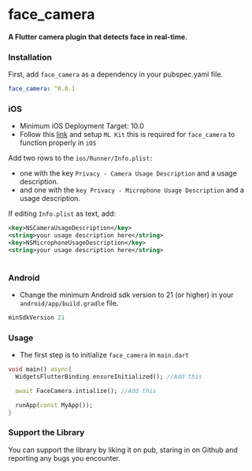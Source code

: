 # face_camera

#### A Flutter camera plugin that detects face in real-time.

### Installation
First, add `face_camera` as a dependency in your pubspec.yaml file.

```yaml  
face_camera: ^0.0.1
```

### iOS
* Minimum iOS Deployment Target: 10.0
* Follow this <a href="https://developer.apple.com/support/required-device-capabilities/">link</a> and setup  `ML Kit` this is required for `face_camera` to function properly in `iOS`

Add two rows to the `ios/Runner/Info.plist:`
* one with the key `Privacy - Camera Usage Description` and a usage description.
* and one with the `key Privacy - Microphone Usage Description` and a usage description.

If editing `Info.plist` as text, add:

```xml  
<key>NSCameraUsageDescription</key>
<string>your usage description here</string>
<key>NSMicrophoneUsageDescription</key>
<string>your usage description here</string>
  
```


### Android
* Change the minimum Android sdk version to 21 (or higher) in your `android/app/build.gradle` file.

```groovy
minSdkVersion 21
```


### Usage
* The first step is to initialize `face_camera` in `main.dart`
```dart
void main() async{
  WidgetsFlutterBinding.ensureInitialized(); //Add this

  await FaceCamera.intialize(); //Add this

  runApp(const MyApp());
}
```

### Support the Library

You can support the library by liking it on pub, staring in on Github and reporting any bugs you encounter.